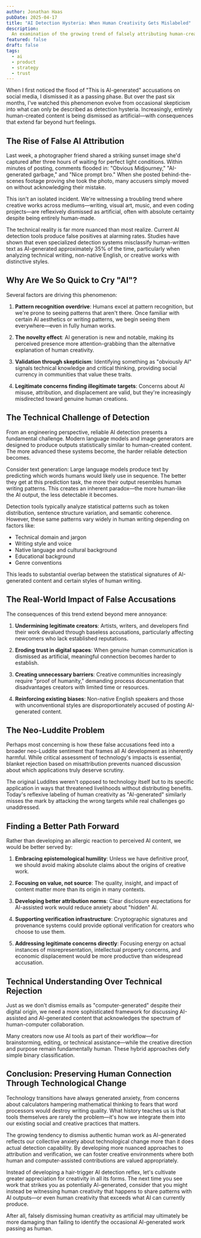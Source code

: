 ```yaml
---
author: Jonathan Haas
pubDate: 2025-04-17
title: "AI Detection Hysteria: When Human Creativity Gets Mislabeled"
description: 
  An examination of the growing trend of falsely attributing human-created content to AI generation, and why this luddite perspective is problematic for creative communities and technological progress
featured: false
draft: false
tags:
  - ai
  - product
  - strategy
  - trust
---
```


When I first noticed the flood of "This is AI-generated" accusations on social media, I dismissed it as a passing phase. But over the past six months, I've watched this phenomenon evolve from occasional skepticism into what can only be described as detection hysteria. Increasingly, entirely human-created content is being dismissed as artificial—with consequences that extend far beyond hurt feelings.

## The Rise of False AI Attribution

Last week, a photographer friend shared a striking sunset image she'd captured after three hours of waiting for perfect light conditions. Within minutes of posting, comments flooded in: "Obvious Midjourney," "AI-generated garbage," and "Nice prompt bro." When she posted behind-the-scenes footage proving she took the photo, many accusers simply moved on without acknowledging their mistake.

This isn't an isolated incident. We're witnessing a troubling trend where creative works across mediums—writing, visual art, music, and even coding projects—are reflexively dismissed as artificial, often with absolute certainty despite being entirely human-made.

The technical reality is far more nuanced than most realize. Current AI detection tools produce false positives at alarming rates. Studies have shown that even specialized detection systems misclassify human-written text as AI-generated approximately 35% of the time, particularly when analyzing technical writing, non-native English, or creative works with distinctive styles.

## Why Are We So Quick to Cry "AI"?

Several factors are driving this phenomenon:

1. **Pattern recognition overdrive**: Humans excel at pattern recognition, but we're prone to seeing patterns that aren't there. Once familiar with certain AI aesthetics or writing patterns, we begin seeing them everywhere—even in fully human works.

2. **The novelty effect**: AI generation is new and notable, making its perceived presence more attention-grabbing than the alternative explanation of human creativity.

3. **Validation through skepticism**: Identifying something as "obviously AI" signals technical knowledge and critical thinking, providing social currency in communities that value these traits.

4. **Legitimate concerns finding illegitimate targets**: Concerns about AI misuse, attribution, and displacement are valid, but they're increasingly misdirected toward genuine human creations.

## The Technical Challenge of Detection

From an engineering perspective, reliable AI detection presents a fundamental challenge. Modern language models and image generators are designed to produce outputs statistically similar to human-created content. The more advanced these systems become, the harder reliable detection becomes.

Consider text generation: Large language models produce text by predicting which words humans would likely use in sequence. The better they get at this prediction task, the more their output resembles human writing patterns. This creates an inherent paradox—the more human-like the AI output, the less detectable it becomes.

Detection tools typically analyze statistical patterns such as token distribution, sentence structure variation, and semantic coherence. However, these same patterns vary widely in human writing depending on factors like:

- Technical domain and jargon
- Writing style and voice
- Native language and cultural background
- Educational background
- Genre conventions

This leads to substantial overlap between the statistical signatures of AI-generated content and certain styles of human writing.

## The Real-World Impact of False Accusations

The consequences of this trend extend beyond mere annoyance:

1. **Undermining legitimate creators**: Artists, writers, and developers find their work devalued through baseless accusations, particularly affecting newcomers who lack established reputations.

2. **Eroding trust in digital spaces**: When genuine human communication is dismissed as artificial, meaningful connection becomes harder to establish.

3. **Creating unnecessary barriers**: Creative communities increasingly require "proof of humanity," demanding process documentation that disadvantages creators with limited time or resources.

4. **Reinforcing existing biases**: Non-native English speakers and those with unconventional styles are disproportionately accused of posting AI-generated content.

## The Neo-Luddite Problem

Perhaps most concerning is how these false accusations feed into a broader neo-Luddite sentiment that frames all AI development as inherently harmful. While critical assessment of technology's impacts is essential, blanket rejection based on misattribution prevents nuanced discussion about which applications truly deserve scrutiny.

The original Luddites weren't opposed to technology itself but to its specific application in ways that threatened livelihoods without distributing benefits. Today's reflexive labeling of human creativity as "AI-generated" similarly misses the mark by attacking the wrong targets while real challenges go unaddressed.

## Finding a Better Path Forward

Rather than developing an allergic reaction to perceived AI content, we would be better served by:

1. **Embracing epistemological humility**: Unless we have definitive proof, we should avoid making absolute claims about the origins of creative work.

2. **Focusing on value, not source**: The quality, insight, and impact of content matter more than its origin in many contexts.

3. **Developing better attribution norms**: Clear disclosure expectations for AI-assisted work would reduce anxiety about "hidden" AI.

4. **Supporting verification infrastructure**: Cryptographic signatures and provenance systems could provide optional verification for creators who choose to use them.

5. **Addressing legitimate concerns directly**: Focusing energy on actual instances of misrepresentation, intellectual property concerns, and economic displacement would be more productive than widespread accusation.

## Technical Understanding Over Technical Rejection

Just as we don't dismiss emails as "computer-generated" despite their digital origin, we need a more sophisticated framework for discussing AI-assisted and AI-generated content that acknowledges the spectrum of human-computer collaboration.

Many creators now use AI tools as part of their workflow—for brainstorming, editing, or technical assistance—while the creative direction and purpose remain fundamentally human. These hybrid approaches defy simple binary classification.

## Conclusion: Preserving Human Connection Through Technological Change

Technology transitions have always generated anxiety, from concerns about calculators hampering mathematical thinking to fears that word processors would destroy writing quality. What history teaches us is that tools themselves are rarely the problem—it's how we integrate them into our existing social and creative practices that matters.

The growing tendency to dismiss authentic human work as AI-generated reflects our collective anxiety about technological change more than it does actual detection capability. By developing more nuanced approaches to attribution and verification, we can foster creative environments where both human and computer-assisted contributions are valued appropriately.

Instead of developing a hair-trigger AI detection reflex, let's cultivate greater appreciation for creativity in all its forms. The next time you see work that strikes you as potentially AI-generated, consider that you might instead be witnessing human creativity that happens to share patterns with AI outputs—or even human creativity that exceeds what AI can currently produce.

After all, falsely dismissing human creativity as artificial may ultimately be more damaging than failing to identify the occasional AI-generated work passing as human.
